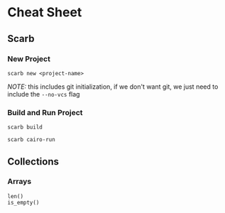 # Cheat Sheet

## Scarb

### New Project
```
scarb new <project-name>
```

*NOTE:* this includes git initialization, if we don't want git, we just need to include the `--no-vcs` flag

### Build and Run Project
```
scarb build
```

```
scarb cairo-run
```

## Collections

### Arrays
```
len()
is_empty()
```